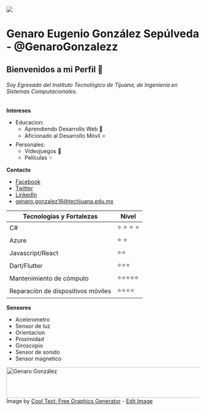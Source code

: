 ![](https://images.cooltext.com/5508546.png)

# Genaro Eugenio González Sepúlveda - @GenaroGonzalezz

## Bienvenidos a mi Perfil 👋
###### Soy Egresado del Instituto Tecnológico de Tijuana, de Ingeniería en Sistemas Computacionales.

**Intereses**
* Educacion:
  * Aprendiendo Desarrollo Web :rocket:
  * Aficionado al Desarrollo Móvil :star:
* Personales:
  * Videojuegos :space_invader:
  * Películas :sparkles:

**Contacto**
* [Facebook](https://www.facebook.com/Genarindo/)
* [Twitter](https://twitter.com/GenarindoGS)
* [LinkedIn](https://www.linkedin.com/in/genaro-gonzález-0613a9168)
* genaro.gonzalez16@tectijuana.edu.mx


Tecnologías y Fortalezas | Nivel 
------------|------------
 C#        | :star: :star: :star: :star:
 Azure     | :star: :star:
 Javascript/React     | :star::star:
 Dart/Flutter   | :star::star::star:
 Mantenimiento de cómputo | :star::star::star::star::star:
 Reparación de dispositivos móviles | :star::star::star::star:
 
 **Sensores**
 * Acelerometro
 * Sensor de luz
 * Orientacion
 * Proximidad
 * Giroscopio
 * Sensor de sonido
 * Sensor magnetico
 

<a href="https://cooltext.com"><img src="https://images.cooltext.com/5508546.png" width="556" height="80" alt="Genaro González" /></a>
<br />Image by <a href="https://cooltext.com">Cool Text: Free Graphics Generator</a> - <a href="https://cooltext.com/Edit-Logo?LogoID=3775399639">Edit Image</a>

